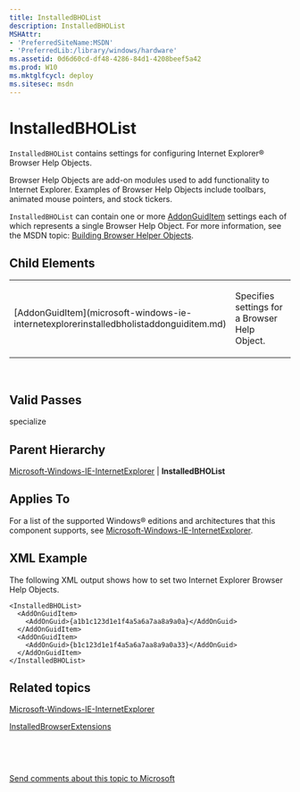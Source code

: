 ```yaml
---
title: InstalledBHOList
description: InstalledBHOList
MSHAttr:
- 'PreferredSiteName:MSDN'
- 'PreferredLib:/library/windows/hardware'
ms.assetid: 0d6d60cd-df48-4286-84d1-4208beef5a42
ms.prod: W10
ms.mktglfcycl: deploy
ms.sitesec: msdn
---
```


# InstalledBHOList


`InstalledBHOList` contains settings for configuring Internet Explorer® Browser Help Objects.

Browser Help Objects are add-on modules used to add functionality to Internet Explorer. Examples of Browser Help Objects include toolbars, animated mouse pointers, and stock tickers.

`InstalledBHOList` can contain one or more [AddonGuidItem](microsoft-windows-ie-internetexplorerinstalledbholistaddonguiditem.md) settings each of which represents a single Browser Help Object. For more information, see the MSDN topic: [Building Browser Helper Objects](http://go.microsoft.com/fwlink/?LinkId=136975).

## Child Elements


<table>
<colgroup>
<col width="50%" />
<col width="50%" />
</colgroup>
<tbody>
<tr class="odd">
<td><p>[AddonGuidItem](microsoft-windows-ie-internetexplorerinstalledbholistaddonguiditem.md)</p></td>
<td><p>Specifies settings for a Browser Help Object.</p></td>
</tr>
</tbody>
</table>

 

## Valid Passes


specialize

## Parent Hierarchy


[Microsoft-Windows-IE-InternetExplorer](microsoft-windows-ie-internetexplorer-win7-microsoft-windows-ie-internetexplorer.md) | **InstalledBHOList**

## Applies To


For a list of the supported Windows® editions and architectures that this component supports, see [Microsoft-Windows-IE-InternetExplorer](microsoft-windows-ie-internetexplorer-win7-microsoft-windows-ie-internetexplorer.md).

## XML Example


The following XML output shows how to set two Internet Explorer Browser Help Objects.

``` syntax
<InstalledBHOList>
  <AddOnGuidItem>
    <AddOnGuid>{a1b1c123d1e1f4a5a6a7aa8a9a0a}</AddOnGuid>
  </AddOnGuidItem>
  <AddOnGuidItem>
    <AddOnGuid>{b1c123d1e1f4a5a6a7aa8a9a0a33}</AddOnGuid>
  </AddOnGuidItem>
</InstalledBHOList>
```

## Related topics


[Microsoft-Windows-IE-InternetExplorer](microsoft-windows-ie-internetexplorer-win7-microsoft-windows-ie-internetexplorer.md)

[InstalledBrowserExtensions](microsoft-windows-ie-internetexplorerinstalledbrowserextensions.md)

 

 

[Send comments about this topic to Microsoft](mailto:wsddocfb@microsoft.com?subject=Documentation%20feedback%20%5Bp_unattend\p_unattend%5D:%20InstalledBHOList%20%20RELEASE:%20%2810/3/2016%29&body=%0A%0APRIVACY%20STATEMENT%0A%0AWe%20use%20your%20feedback%20to%20improve%20the%20documentation.%20We%20don't%20use%20your%20email%20address%20for%20any%20other%20purpose,%20and%20we'll%20remove%20your%20email%20address%20from%20our%20system%20after%20the%20issue%20that%20you're%20reporting%20is%20fixed.%20While%20we're%20working%20to%20fix%20this%20issue,%20we%20might%20send%20you%20an%20email%20message%20to%20ask%20for%20more%20info.%20Later,%20we%20might%20also%20send%20you%20an%20email%20message%20to%20let%20you%20know%20that%20we've%20addressed%20your%20feedback.%0A%0AFor%20more%20info%20about%20Microsoft's%20privacy%20policy,%20see%20http://privacy.microsoft.com/default.aspx. "Send comments about this topic to Microsoft")





